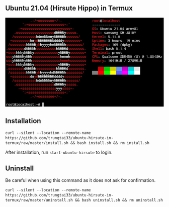 ## Ubuntu 21.04 (Hirsute Hippo) in Termux
![image](neofetch.png)
## Installation
```
curl --silent --location --remote-name https://github.com/trungtai33/ubuntu-hirsute-in-termux/raw/master/install.sh && bash install.sh && rm install.sh
```
After installation, run ```start-ubuntu-hirsute``` to login.
## Uninstall
Be careful when using this command as it does not ask for confirmation.
```
curl --silent --location --remote-name https://github.com/trungtai33/ubuntu-hirsute-in-termux/raw/master/uninstall.sh && bash uninstall.sh && rm uninstall.sh
```
